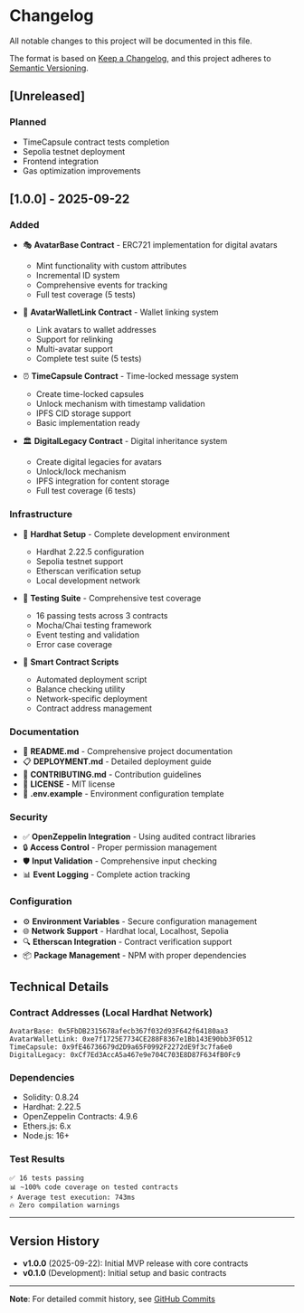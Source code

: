 # Changelog

All notable changes to this project will be documented in this file.

The format is based on [Keep a Changelog](https://keepachangelog.com/en/1.0.0/),
and this project adheres to [Semantic Versioning](https://semver.org/spec/v2.0.0.html).

## [Unreleased]

### Planned
- TimeCapsule contract tests completion
- Sepolia testnet deployment
- Frontend integration
- Gas optimization improvements

## [1.0.0] - 2025-09-22

### Added
- 🎭 **AvatarBase Contract** - ERC721 implementation for digital avatars
  - Mint functionality with custom attributes
  - Incremental ID system
  - Comprehensive events for tracking
  - Full test coverage (5 tests)

- 🔗 **AvatarWalletLink Contract** - Wallet linking system
  - Link avatars to wallet addresses
  - Support for relinking
  - Multi-avatar support
  - Complete test suite (5 tests)

- ⏰ **TimeCapsule Contract** - Time-locked message system
  - Create time-locked capsules
  - Unlock mechanism with timestamp validation
  - IPFS CID storage support
  - Basic implementation ready

- 🏛️ **DigitalLegacy Contract** - Digital inheritance system
  - Create digital legacies for avatars
  - Unlock/lock mechanism
  - IPFS integration for content storage
  - Full test coverage (6 tests)

### Infrastructure
- 🔧 **Hardhat Setup** - Complete development environment
  - Hardhat 2.22.5 configuration
  - Sepolia testnet support
  - Etherscan verification setup
  - Local development network

- 🧪 **Testing Suite** - Comprehensive test coverage
  - 16 passing tests across 3 contracts
  - Mocha/Chai testing framework
  - Event testing and validation
  - Error case coverage

- 📜 **Smart Contract Scripts**
  - Automated deployment script
  - Balance checking utility
  - Network-specific deployment
  - Contract address management

### Documentation
- 📖 **README.md** - Comprehensive project documentation
- 📋 **DEPLOYMENT.md** - Detailed deployment guide
- 🤝 **CONTRIBUTING.md** - Contribution guidelines
- 📄 **LICENSE** - MIT license
- 🔧 **.env.example** - Environment configuration template

### Security
- ✅ **OpenZeppelin Integration** - Using audited contract libraries
- 🔒 **Access Control** - Proper permission management
- 🛡️ **Input Validation** - Comprehensive input checking
- 📊 **Event Logging** - Complete action tracking

### Configuration
- ⚙️ **Environment Variables** - Secure configuration management
- 🌐 **Network Support** - Hardhat local, Localhost, Sepolia
- 🔍 **Etherscan Integration** - Contract verification support
- 📦 **Package Management** - NPM with proper dependencies

## Technical Details

### Contract Addresses (Local Hardhat Network)
```
AvatarBase: 0x5FbDB2315678afecb367f032d93F642f64180aa3
AvatarWalletLink: 0xe7f1725E7734CE288F8367e1Bb143E90bb3F0512
TimeCapsule: 0x9fE46736679d2D9a65F0992F2272dE9f3c7fa6e0
DigitalLegacy: 0xCf7Ed3AccA5a467e9e704C703E8D87F634fB0Fc9
```

### Dependencies
- Solidity: 0.8.24
- Hardhat: 2.22.5
- OpenZeppelin Contracts: 4.9.6
- Ethers.js: 6.x
- Node.js: 16+

### Test Results
```
✅ 16 tests passing
📊 ~100% code coverage on tested contracts
⚡ Average test execution: 743ms
🔥 Zero compilation warnings
```

---

## Version History

- **v1.0.0** (2025-09-22): Initial MVP release with core contracts
- **v0.1.0** (Development): Initial setup and basic contracts

---

**Note**: For detailed commit history, see [GitHub Commits](https://github.com/frodrigoalves/sglbk/commits/main)
